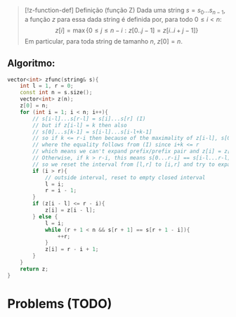 

> [!z-function-def] Definição (função Z)
> Dada uma string $s = s_0\dotsc s_{n - 1}$, a função $z$ para essa dada string é definida por, para todo $0 \leq i < n$:
> $$z[i] = \max\{0 \leq j \leq n - i : z[0..j-1] = z[i..i+j-1]\}$$
> Em particular, para toda string de tamanho $n$, $z[0] = n$.

## Algoritmo:

```c++
vector<int> zfunc(string& s){
	int l = 1, r = 0;
	const int n = s.size();
	vector<int> z(n);
	z[0] = n;
	for (int i = 1; i < n; i++){
		// s[i-l]...s[r-l] = s[i]...s[r] (I)
		// but if z[i-l] = k then also
		// s[0]...s[k-1] = s[i-l]...s[i-l+k-1]
		// so if k <= r-i then because of the maximality of z[i-l], s[0..k-1] = s[i...i+k-1] and s[k] != (s[i-l+k] = s[i+k])
        // where the equality follows from (I) since i+k <= r
		// which means we can't expand prefix/prefix pair and z[i] = z[i-l]
		// Otherwise, if k > r-i, this means s[0...r-i] == s[i-l...r-l] == s[i...r]
        // so we reset the interval from [l,r] to [i,r] and try to expand it
		if (i > r){
			// outside interval, reset to empty closed interval
			l = i;
			r = i - 1;
		}
		if (z[i - l] <= r - i){
			z[i] = z[i - l];
		} else {
            l = i;
			while (r + 1 < n && s[r + 1] == s[r + 1 - i]){
				++r;
			}
			z[i] = r - i + 1;
		}
	}
	return z;
}
```
# Problems (TODO)
